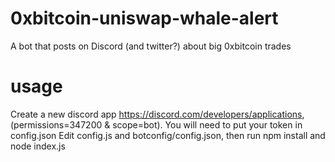 # 0xbitcoin-uniswap-whale-alert
A bot that posts on Discord (and twitter?) about big 0xbitcoin trades

# usage
Create a new discord app https://discord.com/developers/applications, (permissions=347200 & scope=bot). You will need to put your token in config.json
Edit config.js and botconfig/config.json, then run npm install and node index.js
